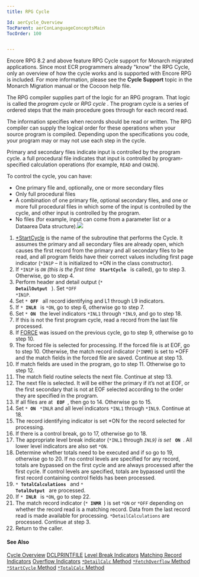 ```yaml
---
title: RPG Cycle

Id: aerCycle_Overview
TocParent: aerConLanguageConceptsMain
TocOrder: 100


---
```


Encore RPG 8.2 and above feature RPG Cycle support for Monarch migrated applications. Since most ECR programmers already "know" the RPG Cycle, only an overview of how the cycle works and is supported with Encore RPG is included. For more information, please see the **Cycle Support** topic in the Monarch Migration manual or the Cocoon help file. 

The RPG compiler supplies part of the logic for an RPG program. That logic is called the *program cycle* or *RPG cycle* . The program cycle is a series of ordered steps that the main procedure goes through for each record read. 

The information specifies when records should be read or written. The RPG compiler can supply the logical order for these operations when your source program is compiled. Depending upon the specifications you code, your program may or may not use each step in the cycle. 

Primary and secondary files indicate input is controlled by the program cycle. a full procedural file indicates that input is controlled by program-specified calculation operations (for example, <code>READ</code> and <code>CHAIN</code>). 

To control the cycle, you can have: 

- One primary file and, optionally, one or more secondary files
- Only full procedural files
- A combination of one primary file, optional secondary files, and one or more
                full procedural files in which some of the input is controlled by the cycle,
                and other input is controlled by the program.
- No files (for example, input can come from a parameter list or a Dataarea
                Data structure).![](Images/cycle.bmp)

1. [*StartCycle](aerCycle_StartCycleMethod.html) is the name of the
                subroutine that performs the Cycle. It assumes the primary and all secondary
                files are already open, which causes the first record from the primary and all
                secondary files to be read, and all program fields have their correct values
                including first page indicator (<code>*IN1P</code> – it is initialized to *ON in the class
                constructor).
2. If <code>*IN1P</code> is <code>*ON</code> (this is the first time <code>* **StartCycle** </code>
                is called), go to step 3. Otherwise, go to step 4.
3. Perform header and detail output (<code>* **DetailOutput** </code>
                ). Set <code>*OFF *IN1P</code>.
4. Set <code>* **OFF** </code>
                all record identifying and L1 through L9 indicators.
5. If <code>* **INLR** </code>
                is <code>*ON</code>, go to step 6, otherwise go to step 7.
6. Set <code>* **ON** </code>
                the level indicators <code>*INL1</code> through <code>*INL9</code>, and go to step 18.
7. If this is not the first program cycle, read a record from the last file
                processed.
8. If [FORCE](FORCE.html)
                was issued on the previous cycle, go to step 9, otherwise go to step 10.
9. The forced file is selected for processing. If the forced file is at EOF, go to
                step 10. Otherwise, the match record indicator (<code>*INMR</code>) is set to *OFF and the
                match fields in the forced file are saved. Continue at step 13.
10. If match fields are used in the program, go to step 11. Otherwise go to step
                12.
11. The match field routine selects the next file. Continue at step 13.
12. The next file is selected. It will be either the primary if it’s not at EOF, or
                the first secondary that is not at EOF selected according to the order they are
                specified in the program.
13. If all files are at <code> **EOF** </code>, then go to 14. Otherwise go to
                15.
14. Set <code>* **ON** </code>
                <code>*INLR</code> and all level indicators <code>*INL1</code> through <code>*INL9</code>. Continue at 18.
15. The record identifying indicator is set *ON for the record selected for
                processing.
16. If there is a control break, go to 17, otherwise go to 18.
17. The appropriate level break indicator (<code>*INL1</code> through <code>*INL9</code>) is set <code>* **ON** </code>.
                All lower level indicators are also set <code>*ON</code>.
18. Determine whether totals need to be executed and if so go to 19, otherwise go
                to 20.  If no control levels are specified for any record, totals are
                bypassed on the first cycle and are always processed after the first cycle. If
                control levels are specified, totals are bypassed until the first record
                containing control fields has been processed.
19. <code>* **TotalCalculations** </code> and <code>* **TotalOutput** </code>
                are processed.
20. If <code>* **INLR** </code>
                is <code>*ON</code>, go to step 22.
21. The match record indicator (<code>* **INMR** </code>)
                is set <code>*ON</code> or <code>*OFF</code> depending on whether the record read is a
                matching record.
                Data from the last record read is made available for processing.
                <code>*DetailCalculations</code> are processed. Continue at step 3.
22. Return to the caller.

#### See Also
[Cycle Overview](aerCycle_Overview.html)
[DCLPRINTFILE](DCLPRINTFILE.html)
[Level Break Indicators](aerCycle_LevelBreakIndicators.html)
[Matching Record Indicators](aerCycle_MatchingRecordIndicators.html)
[Overflow Indicators](aerCycle_OverflowIndicators.html)
[<code>*DetailCalc</code> Method](aerCycle_DetailCalcMethod.html)
[<code>*FetchOverflow</code> Method](aerCycle_FetchOverflowMethod.html)
[<code>*StartCycle</code> Method](aerCycle_StartCycleMethod.html)
[<code>*TotalCalc</code> Method](aerCycle_TotalCalcMethod.html) <br /> 
